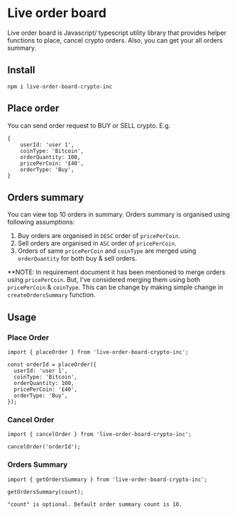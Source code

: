 # Live order board

Live order board is Javascript/ typescript utility library that provides helper functions to place, cancel crypto orders. Also, you can get your all orders summary.

## Install

`npm i live-order-board-crypto-inc`

## Place order

You can send order request to BUY or SELL crypto. E.g.

```
{
    userId: 'user 1',
    coinType: 'Bitcoin',
    orderQuantity: 100,
    pricePerCoin: '£40',
    orderType: 'Buy',
}
```

## Orders summary

You can view top 10 orders in summary. Orders summary is organised using following assumptions:

1. Buy orders are organised in `DESC` order of `pricePerCoin`.
2. Sell orders are organised in `ASC` order of `pricePerCoin`.
3. Orders of same `pricePerCoin` and `coinType` are merged using `orderQuantity` for both buy & sell orders.

\*\*NOTE: In requirement document it has been mentioned to merge orders using `pricePerCoin`. But, I've considered merging them using both `pricePerCoin` & `coinType`. This can be change by making simple change in `createOrdersSummary` function.

## Usage

### Place Order

```node
import { placeOrder } from 'live-order-board-crypto-inc';

const orderId = placeOrder({
  userId: 'user 1',
  coinType: 'Bitcoin',
  orderQuantity: 100,
  pricePerCoin: '£40',
  orderType: 'Buy',
});
```

### Cancel Order

```node
import { cancelOrder } from 'live-order-board-crypto-inc';

cancelOrder('orderId');
```

### Orders Summary

```node
import { getOrdersSummary } from 'live-order-board-crypto-inc';

getOrdersSummary(count);

"count" is optional. Default order summary count is 10.
```

